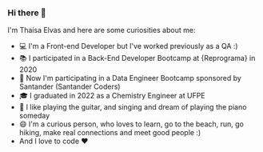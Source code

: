 ### Hi there 👋

<!--
**elvasthaisa/elvasthaisa** is a ✨ _special_ ✨ repository because its `README.md` (this file) appears on your GitHub profile.


- 👯 I’m looking to collaborate on ...
- 🤔 I’m looking for help with ...
- 💬 Ask me about ...
- 📫 How to reach me: ...
- 😄 Pronouns: ...
- ⚡ Fun fact: ...
-->

I'm Thaísa Elvas and here are some curiosities about me:

- 💻 I'm a Front-end Developer but I've worked previously as a QA :)
- 📚 I participated in a Back-End Developer Bootcamp at {Reprograma} in 2020
- 🎲 Now I'm participating in a Data Engineer Bootcamp sponsored by Santander (Santander Coders)
- :mortar_board: I graduated in 2022 as a Chemistry Engineer at UFPE
- 🎵 I like playing the guitar, and singing and dream of playing the piano someday
- 😄 I'm a curious person, who loves to learn, go to the beach, run, go hiking, make real connections and meet good people :)
- And I love to code ❤️ 
